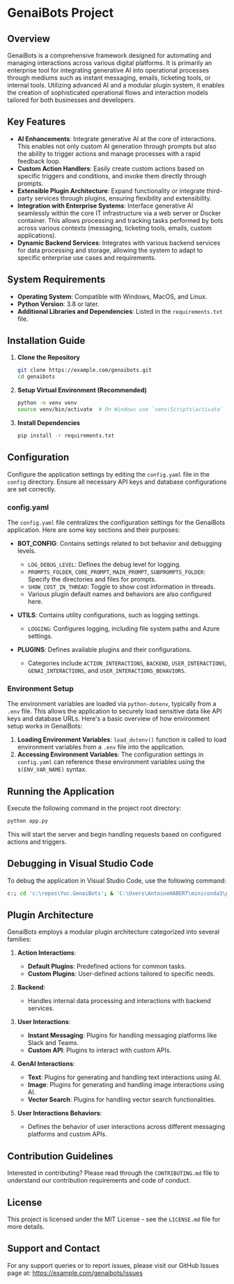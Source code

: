 
# GenaiBots Project

## Overview
GenaiBots is a comprehensive framework designed for automating and managing interactions across various digital platforms. It is primarily an enterprise tool for integrating generative AI into operational processes through mediums such as instant messaging, emails, ticketing tools, or internal tools. Utilizing advanced AI and a modular plugin system, it enables the creation of sophisticated operational flows and interaction models tailored for both businesses and developers.

## Key Features
- **AI Enhancements**: Integrate generative AI at the core of interactions. This enables not only custom AI generation through prompts but also the ability to trigger actions and manage processes with a rapid feedback loop.
- **Custom Action Handlers**: Easily create custom actions based on specific triggers and conditions, and invoke them directly through prompts.
- **Extensible Plugin Architecture**: Expand functionality or integrate third-party services through plugins, ensuring flexibility and extensibility.
- **Integration with Enterprise Systems**: Interface generative AI seamlessly within the core IT infrastructure via a web server or Docker container. This allows processing and tracking tasks performed by bots across various contexts (messaging, ticketing tools, emails, custom applications).
- **Dynamic Backend Services**: Integrates with various backend services for data processing and storage, allowing the system to adapt to specific enterprise use cases and requirements.

## System Requirements
- **Operating System**: Compatible with Windows, MacOS, and Linux.
- **Python Version**: 3.8 or later.
- **Additional Libraries and Dependencies**: Listed in the `requirements.txt` file.

## Installation Guide
1. **Clone the Repository**
   ```bash
   git clone https://example.com/genaibots.git
   cd genaibots
   ```
2. **Setup Virtual Environment (Recommended)**
   ```bash
   python -m venv venv
   source venv/bin/activate  # On Windows use `venv\Scripts\activate`
   ```
3. **Install Dependencies**
   ```bash
   pip install -r requirements.txt
   ```

## Configuration
Configure the application settings by editing the `config.yaml` file in the `config` directory. Ensure all necessary API keys and database configurations are set correctly.

### config.yaml
The `config.yaml` file centralizes the configuration settings for the GenaiBots application. Here are some key sections and their purposes:

- **BOT_CONFIG**: Contains settings related to bot behavior and debugging levels.
    - `LOG_DEBUG_LEVEL`: Defines the debug level for logging.
    - `PROMPTS_FOLDER`, `CORE_PROMPT`, `MAIN_PROMPT`, `SUBPROMPTS_FOLDER`: Specify the directories and files for prompts.
    - `SHOW_COST_IN_THREAD`: Toggle to show cost information in threads.
    - Various plugin default names and behaviors are also configured here.
  
- **UTILS**: Contains utility configurations, such as logging settings.
    - `LOGGING`: Configures logging, including file system paths and Azure settings.

- **PLUGINS**: Defines available plugins and their configurations.
    - Categories include `ACTION_INTERACTIONS`, `BACKEND`, `USER_INTERACTIONS`, `GENAI_INTERACTIONS`, and `USER_INTERACTIONS_BEHAVIORS`.

### Environment Setup
The environment variables are loaded via `python-dotenv`, typically from a `.env` file. This allows the application to securely load sensitive data like API keys and database URLs. Here's a basic overview of how environment setup works in GenaiBots:

1. **Loading Environment Variables**: `load_dotenv()` function is called to load environment variables from a `.env` file into the application.
2. **Accessing Environment Variables**: The configuration settings in `config.yaml` can reference these environment variables using the `$(ENV_VAR_NAME)` syntax.

## Running the Application
Execute the following command in the project root directory:
```bash
python app.py
```
This will start the server and begin handling requests based on configured actions and triggers.

## Debugging in Visual Studio Code
To debug the application in Visual Studio Code, use the following command:

```bash
c:; cd 'c:\repos\Yuc.GenaiBots'; & 'C:\Users\AntoineHABERT\miniconda3\python.exe' 'c:\Users\AntoineHABERT\.vscode\extensions\ms-python.debugpy-2024.6.0-win32-x64\bundled\libs\debugpy\adapter/../..\debugpy\launcher' '64580' '--' '-m' 'uvicorn' 'app:app' '--host' 'localhost' '--port' '7071' '--workers' '1'
```

## Plugin Architecture
GenaiBots employs a modular plugin architecture categorized into several families:

1. **Action Interactions**:
    - **Default Plugins**: Predefined actions for common tasks.
    - **Custom Plugins**: User-defined actions tailored to specific needs.

2. **Backend**:
    - Handles internal data processing and interactions with backend services.

3. **User Interactions**:
    - **Instant Messaging**: Plugins for handling messaging platforms like Slack and Teams.
    - **Custom API**: Plugins to interact with custom APIs.

4. **GenAI Interactions**:
    - **Text**: Plugins for generating and handling text interactions using AI.
    - **Image**: Plugins for generating and handling image interactions using AI.
    - **Vector Search**: Plugins for handling vector search functionalities.

5. **User Interactions Behaviors**:
    - Defines the behavior of user interactions across different messaging platforms and custom APIs.

## Contribution Guidelines
Interested in contributing? Please read through the `CONTRIBUTING.md` file to understand our contribution requirements and code of conduct.

## License
This project is licensed under the MIT License - see the `LICENSE.md` file for more details.

## Support and Contact
For any support queries or to report issues, please visit our GitHub Issues page at:
https://example.com/genaibots/issues
